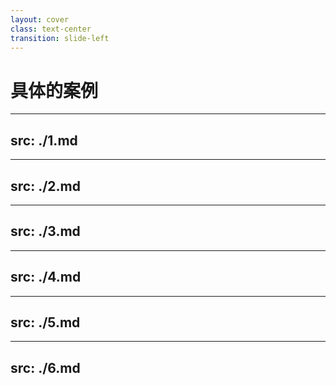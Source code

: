 ```yaml
---
layout: cover
class: text-center
transition: slide-left
---
```

# 具体的案例






---
src: ./1.md
---

---
src: ./2.md
---

---
src: ./3.md
---

---
src: ./4.md
---

---
src: ./5.md
---

---
src: ./6.md
---
